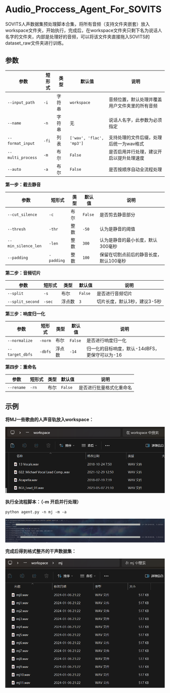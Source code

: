 # Audio_Proccess_Agent_For_SOVITS
SOVITS人声数据集预处理脚本合集，将所有音频（支持文件夹嵌套）放入workspace文件夹，开始执行，完成后，在workspace文件夹只剩下名为说话人名字的文件夹，内部是处理好的音频，可以将该文件夹直接拖入SOVITS的dataset_raw文件夹进行训练。

## 参数

| 参数              | 短形式 | 类型   | 默认值                   | 说明                                           |
| ----------------- | ------ | ------ | ------------------------ | ---------------------------------------------- |
| `--input_path`    | `-i`   | 字符串 | `workspace`              | 音频位置，默认处理并覆盖用户文件夹里的所有音频 |
| `--name`          | `-n`   | 字符串 | 无                       | 说话人名字，此参数为必须指定                   |
| `--format_input`  | `-fi`  | 列表   | `['wav', 'flac', 'mp3']` | 支持处理的文件后缀，处理后统一为wav格式        |
| `--multi_process` | `-m`   | 布尔   | `False`                  | 是否启用并行处理，建议开启以提升处理速度       |
| `--auto`          | `-a`   | 布尔   | `False`                  | 是否按顺序自动全流程处理                       |

**第一步：截去静音**

| 参数                | 短形式     | 类型 | 默认值  | 说明                                    |
| ------------------- | ---------- | ---- | ------- | --------------------------------------- |
| `--cut_silence`     | `-c`       | 布尔 | `False` | 是否剪去静音部分                        |
| `--thresh`          | `-thr`     | 整数 | `-50`   | 认为是静音的阈值                        |
| `--min_silence_len` | `-len`     | 整数 | `300`   | 认为是静音的最小长度，默认300毫秒       |
| `--padding`         | `-padding` | 整数 | `100`   | 保留在切割点前后的静音长度，默认100毫秒 |

**第二步：音频切片**

| 参数             | 短形式 | 类型   | 默认值  | 说明                         |
| ---------------- | ------ | ------ | ------- | ---------------------------- |
| `--split`        | `-s`   | 布尔   | `False` | 是否进行音频切片             |
| `--split_second` | `-sec` | 浮点数 | `3`     | 切片长度，默认3秒，建议3-5秒 |

**第三步：响度归一化**

| 参数            | 短形式  | 类型   | 默认值  | 说明                                           |
| --------------- | ------- | ------ | ------- | ---------------------------------------------- |
| `--normalize`   | `-norm` | 布尔   | `False` | 是否进行响度归一化                             |
| `--target_dbfs` | `-dbfs` | 浮点数 | `-14`   | 归一化的目标响度，默认-14dBFS，更保守可以为-16 |

**第四步：重命名**

| 参数       | 短形式 | 类型 | 默认值  | 说明                     |
| ---------- | ------ | ---- | ------- | ------------------------ |
| `--rename` | `-rn`  | 布尔 | `False` | 是否进行批量格式化重命名 |



## 示例

**将MJ一些歌曲的人声音轨放入workspace：**

![image-20240106212122827](img/image-20240106212122827.png)



**执行全流程脚本：（-m 开启并行处理）**

```shell
python agent.py -n mj -m -a
```

![image-20240106212302790](img/image-20240106212302790.png)



**完成后得到格式整齐的干声数据集：**

![image-20240106212415127](img/image-20240106212415127.png)
